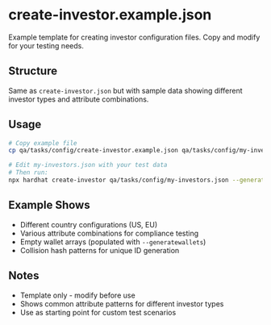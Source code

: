 # create-investor.example.json

Example template for creating investor configuration files. Copy and modify for your testing needs.

## Structure
Same as `create-investor.json` but with sample data showing different investor types and attribute combinations.

## Usage
```bash
# Copy example file
cp qa/tasks/config/create-investor.example.json qa/tasks/config/my-investors.json

# Edit my-investors.json with your test data
# Then run:
npx hardhat create-investor qa/tasks/config/my-investors.json --generatewallets --generateuniqueids --network sepolia
```

## Example Shows
- Different country configurations (US, EU)
- Various attribute combinations for compliance testing
- Empty wallet arrays (populated with `--generatewallets`)
- Collision hash patterns for unique ID generation

## Notes
- Template only - modify before use
- Shows common attribute patterns for different investor types
- Use as starting point for custom test scenarios

